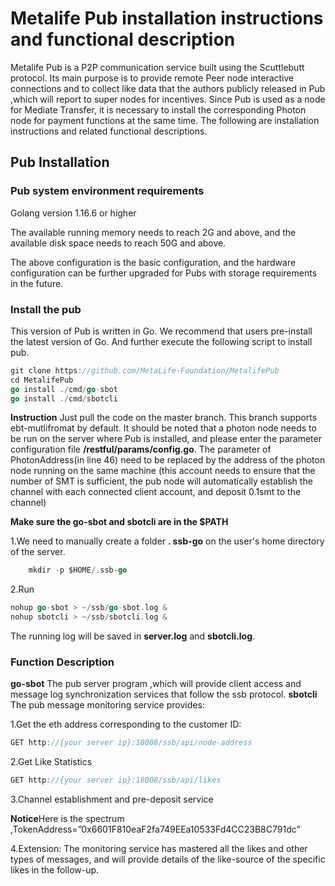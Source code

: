 # Metalife Pub installation instructions and functional description

  Metalife Pub is a P2P communication service built using the Scuttlebutt protocol. Its main purpose is to provide remote Peer node interactive connections and to collect like data that the authors publicly released in Pub ,which will report to super nodes for incentives. Since Pub is used as a node for Mediate Transfer, it is necessary to install the corresponding Photon node for payment functions at the same time. The following are installation instructions and related functional descriptions.

## Pub Installation  

### Pub system environment requirements

   Golang version 1.16.6 or higher
  
  The available running memory needs to reach 2G and above, and the available disk space needs to reach 50G and above.

The above configuration is the basic configuration, and the hardware configuration can be further upgraded for Pubs with storage requirements in the future.

### Install the pub

 This version of Pub is written in Go. We recommend that users pre-install the latest version of Go. And further execute the following script to install pub.

```go
git clone https://github.com/MetaLife-Foundation/MetalifePub
cd MetalifePub 
go install ./cmd/go-sbot
go install ./cmd/sbotcli
```

   **Instruction**
    Just pull the code on the master branch. This branch supports ebt-mutlifromat by default. It should be noted that a photon node needs to be run on the server where Pub is installed, and please enter the parameter configuration file **/restful/params/config.go**. The parameter of PhotonAddress(in line 46)  need to be replaced by the address of the photon node running on the same machine (this account needs to ensure that the number of SMT is sufficient, the pub node will automatically establish the channel with each connected client account, and deposit 0.1smt to the channel)

 **Make sure the  go-sbot and sbotcli are in the $PATH**
 
1.We need to manually create a folder **. ssb-go** on the user's home directory of the server.

```go
    mkdir -p $HOME/.ssb-go
```

2.Run

```go
nohup go-sbot > ~/ssb/go-sbot.log &
nohup sbotcli > ~/ssb/sbotcli.log &
```

The running log will be saved in **server.log** and **sbotcli.log**.

### Function Description

**go-sbot**
The pub server program ,which will provide client access and message log synchronization services that follow the ssb protocol.
**sbotcli**
The pub message monitoring service provides:

1.Get the eth address corresponding to the customer ID:

```go
GET http://{your server ip}:18008/ssb/api/node-address
```

2.Get Like Statistics
```go
GET http://{your server ip}:18008/ssb/api/likes
```

3.Channel establishment and pre-deposit service  

**Notice**Here is the spectrum ,TokenAddress=”0x6601F810eaF2fa749EEa10533Fd4CC23B8C791dc”

4.Extension: The monitoring service has mastered all the likes and other types of messages, and will provide details of the like-source of the specific likes in the follow-up.
